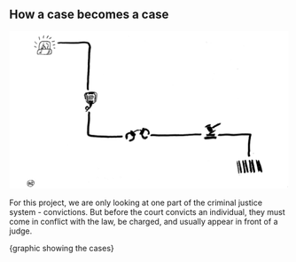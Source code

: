 ## How a case becomes a case

<img src="img/infograph_rough.jpg" style="max-width: 100%;">

For this project, we are only looking at one part of the criminal justice system - convictions. But before the court convicts an individual, they must come in conflict with the law, be charged, and usually appear in front of a judge. 

{graphic showing the cases} 
